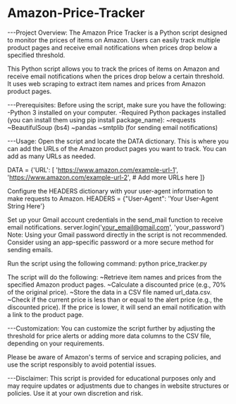 # Amazon-Price-Tracker

---Project Overview:
The Amazon Price Tracker is a Python script designed to monitor the prices of items on Amazon. Users can easily track multiple product pages and receive email notifications when prices drop below a specified threshold.

This Python script allows you to track the prices of items on Amazon and receive email notifications when the prices drop below a certain threshold. It uses web scraping to extract item names and prices from Amazon product pages.

---Prerequisites:
Before using the script, make sure you have the following:
-Python 3 installed on your computer.
-Required Python packages installed (you can install them using pip install package_name):
    ~requests
    ~BeautifulSoup (bs4)
    ~pandas
    ~smtplib (for sending email notifications)

---Usage:
Open the script and locate the DATA dictionary. This is where you can add the URLs of the Amazon product pages you want to track. You can add as many URLs as needed.

DATA = {'URL': [
    'https://www.amazon.com/example-url-1',
    'https://www.amazon.com/example-url-2',
    # Add more URLs here
]}

Configure the HEADERS dictionary with your user-agent information to make requests to Amazon.
HEADERS = {"User-Agent": 'Your User-Agent String Here'}

Set up your Gmail account credentials in the send_mail function to receive email notifications.
server.login('your_email@gmail.com', 'your_password')
Note: Using your Gmail password directly in the script is not recommended. Consider using an app-specific password or a more secure method for sending emails.

Run the script using the following command:
python price_tracker.py

The script will do the following:
    ~Retrieve item names and prices from the specified Amazon product pages.
    ~Calculate a discounted price (e.g., 70% of the original price).
    ~Store the data in a CSV file named url_data.csv.
    ~Check if the current price is less than or equal to the alert price (e.g., the discounted price).
     If the price is lower, it will send an email notification with a link to the product page.

---Customization:
You can customize the script further by adjusting the threshold for price alerts or adding more data columns to the CSV file, depending on your requirements.

Please be aware of Amazon's terms of service and scraping policies, and use the script responsibly to avoid potential issues.

---Disclaimer:
This script is provided for educational purposes only and may require updates or adjustments due to changes in website structures or policies. Use it at your own discretion and risk.
